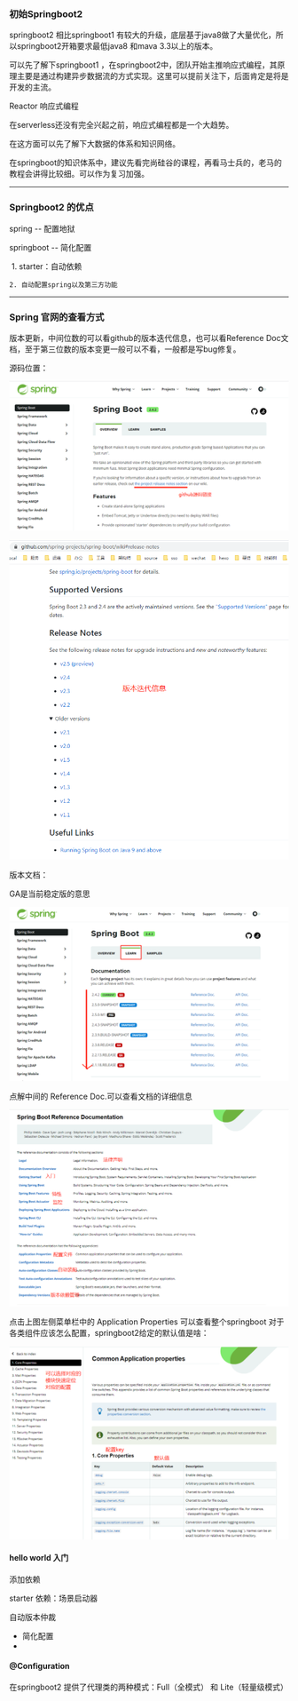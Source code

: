 ### 初始Springboot2

springboot2 相比springboot1 有较大的升级，底层基于java8做了大量优化，所以springboot2开箱要求最低java8 和mava 3.3以上的版本。

可以先了解下springboot1 ，在springboot2中，团队开始主推响应式编程，其原理主要是通过构建异步数据流的方式实现。这里可以提前关注下，后面肯定是将是开发的主流。

Reactor 响应式编程 

在serverless还没有完全兴起之前，响应式编程都是一个大趋势。

在这方面可以先了解下大数据的体系和知识网络。



在springboot的知识体系中，建议先看完尚硅谷的课程，再看马士兵的，老马的教程会讲得比较细。可以作为复习加强。

---

### Springboot2 的优点

spring -- 配置地狱

springboot -- 简化配置

​	1. starter：自动依赖

	2. 自动配置spring以及第三方功能

---

### Spring 官网的查看方式

版本更新，中间位数的可以看github的版本迭代信息，也可以看Reference Doc文档，至于第三位数的版本变更一般可以不看，一般都是写bug修复。

源码位置：

![image-20210128161006706](01-核心技术.assets/image-20210128161006706.png)

![image-20210128161037943](01-核心技术.assets/image-20210128161037943.png)

版本文档：

GA是当前稳定版的意思

![image-20210128161133910](01-核心技术.assets/image-20210128161133910.png)

点解中间的 Reference Doc.可以查看文档的详细信息

![image-20210128161423795](01-核心技术.assets/image-20210128161423795.png)

点击上图左侧菜单栏中的 Application Properties 可以查看整个springboot 对于各类组件应该怎么配置，springboot2给定的默认值是啥：

![image-20210128161653416](01-核心技术.assets/image-20210128161653416.png)



#### hello world 入门

添加依赖

starter 依赖：场景启动器

自动版本仲裁



* 简化配置
* 

#### @Configuration

在springboot2 提供了代理类的两种模式：Full（全模式） 和 Lite（轻量级模式）
